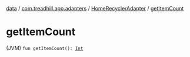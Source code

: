 [data](../../index.md) / [com.treadhill.app.adapters](../index.md) / [HomeRecyclerAdapter](index.md) / [getItemCount](./get-item-count.md)

# getItemCount

(JVM) `fun getItemCount(): `[`Int`](https://kotlinlang.org/api/latest/jvm/stdlib/kotlin/-int/index.html)